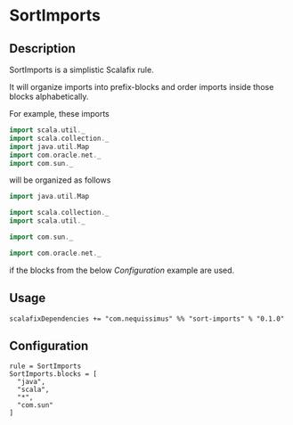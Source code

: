 # SortImports

## Description

SortImports is a simplistic Scalafix rule.

It will organize imports into prefix-blocks and order imports inside those blocks alphabetically.

For example, these imports

```scala
import scala.util._
import scala.collection._
import java.util.Map
import com.oracle.net._
import com.sun._
```

will be organized as follows

```scala
import java.util.Map

import scala.collection._
import scala.util._

import com.sun._

import com.oracle.net._
```

if the blocks from the below _Configuration_ example are used.

## Usage

`scalafixDependencies += "com.nequissimus" %% "sort-imports" % "0.1.0"`

## Configuration

```
rule = SortImports
SortImports.blocks = [
  "java",
  "scala",
  "*",
  "com.sun"
]
```
